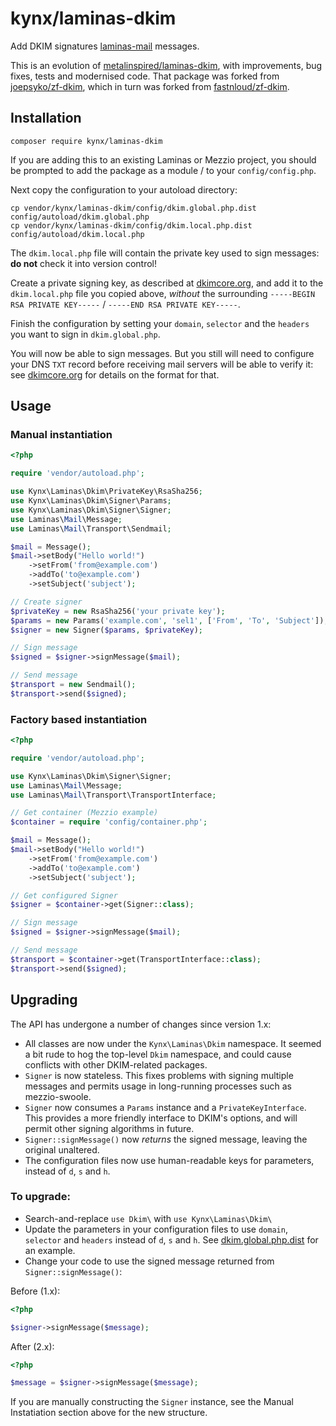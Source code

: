 # kynx/laminas-dkim

Add DKIM signatures [laminas-mail] messages.

This is an evolution of [metalinspired/laminas-dkim], with improvements, bug fixes, tests and modernised code. That 
package was forked from [joepsyko/zf-dkim], which in turn was forked from [fastnloud/zf-dkim].


## Installation

```
composer require kynx/laminas-dkim
```

If you are adding this to an existing Laminas or Mezzio project, you should be prompted to add the package as a module 
/ to your `config/config.php`. 

Next copy the configuration to your autoload directory:

```
cp vendor/kynx/laminas-dkim/config/dkim.global.php.dist config/autoload/dkim.global.php
cp vendor/kynx/laminas-dkim/config/dkim.local.php.dist config/autoload/dkim.local.php
```

The `dkim.local.php` file will contain the private key used to sign messages: **do not** check it into version control!

Create a private signing key, as described at [dkimcore.org], and add it to the `dkim.local.php` file you copied 
above, _without_ the surrounding `-----BEGIN RSA PRIVATE KEY-----` / `-----END RSA PRIVATE KEY-----`. 

Finish the configuration by setting your `domain`, `selector` and the `headers` you want to sign in `dkim.global.php`.

You will now be able to sign messages. But you still will need to configure your DNS `TXT` record before receiving mail 
servers will be able to verify it: see [dkimcore.org] for details on the format for that.

## Usage

### Manual instantiation

```php
<?php 

require 'vendor/autoload.php';

use Kynx\Laminas\Dkim\PrivateKey\RsaSha256;
use Kynx\Laminas\Dkim\Signer\Params;
use Kynx\Laminas\Dkim\Signer\Signer;
use Laminas\Mail\Message;
use Laminas\Mail\Transport\Sendmail;

$mail = Message();
$mail->setBody("Hello world!")
    ->setFrom('from@example.com')
    ->addTo('to@example.com')
    ->setSubject('subject');

// Create signer
$privateKey = new RsaSha256('your private key');
$params = new Params('example.com', 'sel1', ['From', 'To', 'Subject']);
$signer = new Signer($params, $privateKey);

// Sign message
$signed = $signer->signMessage($mail);

// Send message
$transport = new Sendmail();
$transport->send($signed);
```

### Factory based instantiation

```php
<?php 

require 'vendor/autoload.php';

use Kynx\Laminas\Dkim\Signer\Signer;
use Laminas\Mail\Message;
use Laminas\Mail\Transport\TransportInterface;

// Get container (Mezzio example)
$container = require 'config/container.php';

$mail = Message();
$mail->setBody("Hello world!")
    ->setFrom('from@example.com')
    ->addTo('to@example.com')
    ->setSubject('subject');

// Get configured Signer
$signer = $container->get(Signer::class);

// Sign message
$signed = $signer->signMessage($mail);

// Send message
$transport = $container->get(TransportInterface::class);
$transport->send($signed);
```

## Upgrading

The API has undergone a number of changes since version 1.x:

* All classes are now under the `Kynx\Laminas\Dkim` namespace. It seemed a bit rude to hog the top-level `Dkim` 
  namespace, and could cause conflicts with other DKIM-related packages. 
* `Signer` is now stateless. This fixes problems with signing multiple messages and permits usage in long-running
  processes such as mezzio-swoole.
* `Signer` now consumes a `Params` instance and a `PrivateKeyInterface`. This provides a more friendly interface to 
  DKIM's options, and will permit other signing algorithms in future.
* `Signer::signMessage()` now _returns_ the signed message, leaving the original unaltered.
* The configuration files now use human-readable keys for parameters, instead of `d`, `s` and `h`.

### To upgrade:

* Search-and-replace `use Dkim\` with `use Kynx\Laminas\Dkim\`
* Update the parameters in your configuration files to use `domain`, `selector` and `headers` instead of `d`, `s` and 
  `h`. See [dkim.global.php.dist] for an example.
* Change your code to use the signed message returned from `Signer::signMessage()`:

Before (1.x):
```php
<?php

$signer->signMessage($message);
```

After (2.x):
```php
<?php

$message = $signer->signMessage($message);
```

If you are manually constructing the `Signer` instance, see the Manual Instatiation section above for the new structure.

[laminas-mail]: https://docs.laminas.dev/laminas-mail/
[metalinspired/laminas-dkim]: https://github.com/metalinspired/laminas-dkim
[joepsyko/zf-dkim]: https://github.com/joepsyko/zf-dkim
[fastnloud/zf-dkim]: https://github.com/fastnloud/zf-dkim
[dkimcore.org]: http://dkimcore.org/specification.html
[dkim.global.php.dist]: ./config/dkim.global.php.dist